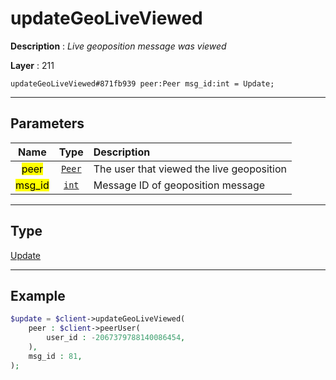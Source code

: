 # updateGeoLiveViewed

**Description** : *Live geoposition message was viewed*

**Layer** : 211

```tl
updateGeoLiveViewed#871fb939 peer:Peer msg_id:int = Update;
```

---

## Parameters

| Name | Type | Description |
| :---: | :---: | :--- |
| <mark>peer</mark> | [`Peer`](type/Peer) | The user that viewed the live geoposition |
| <mark>msg_id</mark> | [`int`](type/int) | Message ID of geoposition message |

---

## Type

[Update](type/Update)

---

## Example

```php
$update = $client->updateGeoLiveViewed(
	peer : $client->peerUser(
		user_id : -2067379788140086454,
	),
	msg_id : 81,
);
```